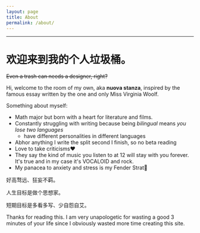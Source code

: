 ```yaml
---
layout: page
title: About
permalink: /about/
---
```


***
# 欢迎来到我的个人垃圾桶。
~~Even a trash can needs a designer, right?~~


Hi, welcome to the room of my own, aka __nuova stanza__, inspired by the famous essay written by the one and only Miss Virginia Woolf.



Something about myself:
- Math major but born with a heart for literature and films.
- Constantly struggling with writing because being *bilingual* means *you lose two languages*
  - have different personalities in different languages
- Abhor anything I write the split second I finish, so no beta reading
- Love to take criticisms❤
- They say the kind of music you listen to at 12 will stay with you forever. It's true and in my case it's VOCALOID and rock.
- My panacea to anxiety and stress is my Fender Strat🎸



好高骛远、狂妄不羁。

人生目标是做个思想家。

短期目标是多看多写、少自怨自艾。



Thanks for reading this. I am very unapologetic for wasting a good 3 minutes of your life since I obviously wasted more time creating this site.
